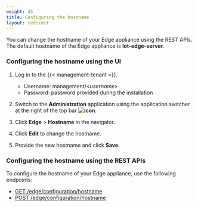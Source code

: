 ```yaml
---
weight: 45
title: Configuring the hostname
layout: redirect
---
```


You can change the hostname of your Edge appliance using the REST APIs. The default hostname of the Edge appliance is **iot-edge-server**.

### Configuring the hostname using the UI

1. Log in to the {{< management-tenant >}}.

   - Username: management/<*username*>
   - Password: password provided during the installation
2. Switch to the **Administration** application using the application switcher at the right of the top bar **<img class="Default" src="/images/icons/switcher-icon.png" alt="icon" style="display: inline; float: none">**.
3. Click **Edge** > **Hostname** in the navigator.
4. Click **Edit** to change the hostname.
5. Provide the new hostname and click **Save**.

### Configuring the hostname using the REST APIs

To configure the hostname of your Edge appliance, use the following endpoints:

- [GET /edge/configuration/hostname](/edge/rest-api/#get-edgeconfigurationhostname)
- [POST /edge/configuration/hostname](/edge/rest-api/#post-edgeconfigurationhostname)

